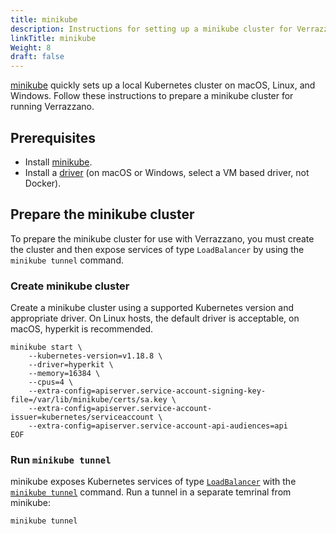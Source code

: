 ```yaml
---
title: minikube
description: Instructions for setting up a minikube cluster for Verrazzano
linkTitle: minikube
Weight: 8
draft: false
---
```


[minikube](https://minikube.sigs.k8s.io/docs/) quickly sets up a local Kubernetes cluster on macOS, Linux, and Windows. Follow
these instructions to prepare a minikube cluster for running Verrazzano.

## Prerequisites

- Install [minikube](https://minikube.sigs.k8s.io/docs/start/).
- Install a [driver](https://minikube.sigs.k8s.io/docs/drivers/) (on macOS or Windows, select a VM based driver, not Docker).

## Prepare the minikube cluster

To prepare the minikube cluster for use with Verrazzano, you must create the cluster and then expose services
of type `LoadBalancer` by using the `minikube tunnel` command.

### Create minikube cluster

Create a minikube cluster using a supported Kubernetes version and appropriate driver.  On Linux hosts, the default
driver is acceptable, on macOS, hyperkit is recommended.

```shell
minikube start \
    --kubernetes-version=v1.18.8 \
    --driver=hyperkit \
    --memory=16384 \
    --cpus=4 \
    --extra-config=apiserver.service-account-signing-key-file=/var/lib/minikube/certs/sa.key \
    --extra-config=apiserver.service-account-issuer=kubernetes/serviceaccount \
    --extra-config=apiserver.service-account-api-audiences=api
EOF
```

### Run `minikube tunnel`

minikube exposes Kubernetes services of type [`LoadBalancer`](https://kubernetes.io/docs/tasks/access-application-cluster/create-external-load-balancer/) with the 
[`minikube tunnel`](https://minikube.sigs.k8s.io/docs/commands/tunnel/) command.  Run a tunnel in a separate temrinal from minikube:

```shell
minikube tunnel
```
